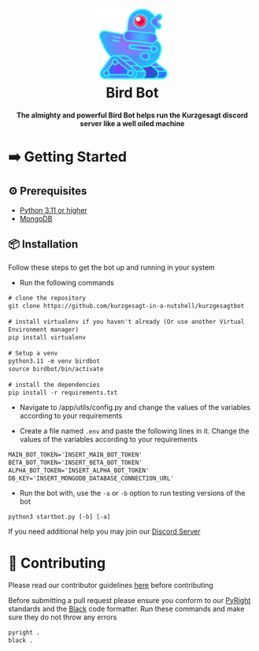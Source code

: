 <h1 align="center">
  <br>
  <a href="https://github.com/kurzgesagt-in-a-nutshell/"><img src=".github/images/birdbot.png" height="150" alt="Bird Bot"></a>
  <br>
    Bird Bot
  <br>
</h1>

<h4 align="center">The almighty and powerful Bird Bot helps run the Kurzgesagt discord server like a well oiled machine</h4>

# ➡️ Getting Started

## ⚙️ Prerequisites

- [Python 3.11 or higher](https://www.python.org/)
- [MongoDB](https://www.mongodb.com/)

## 📦 Installation 

Follow these steps to get the bot up and running in your system
- Run the following commands 

```
# clone the repository
git clone https://github.com/kurzgesagt-in-a-nutshell/kurzgesagtbot

# install virtualenv if you haven't already (Or use another Virtual Environment manager)
pip install virtualenv

# Setup a venv
python3.11 -m venv birdbot
source birdbot/bin/activate

# install the dependencies
pip install -r requirements.txt
```

- Navigate to /app/utils/config.py and change the values of the variables according to your requirements

- Create a file named `.env` and paste the following lines in it. Change the values of the variables according to your requirements
```
MAIN_BOT_TOKEN='INSERT_MAIN_BOT_TOKEN'
BETA_BOT_TOKEN='INSERT_BETA_BOT_TOKEN'
ALPHA_BOT_TOKEN='INSERT_ALPHA_BOT_TOKEN'
DB_KEY='INSERT_MONGODB_DATABASE_CONNECTION_URL'
```

- Run the bot with, use the `-a` or `-b` option to run testing versions of the bot
```
python3 startbot.py [-b] [-a]
```

If you need additional help you may join our [Discord Server](https://discord.gg/kurzgesagt)

# 🤲 Contributing

Please read our contributor guidelines [here](https://github.com/kurzgesagt-in-a-nutshell/.github/blob/main/CONTRIBUTING.md) before contributing

Before submitting a pull request please ensure you conform to our [PyRight](https://github.com/microsoft/pyright) standards and the [Black](https://github.com/psf/black) code formatter.
Run these commands and make sure they do not throw any errors
```
pyright .
black .
```